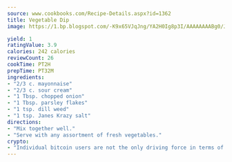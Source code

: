 ```yaml
---
source: www.cookbooks.com/Recipe-Details.aspx?id=1362
title: Vegetable Dip
image: https://1.bp.blogspot.com/-K9x65VJqJng/YA2H0Ig8p3I/AAAAAAAABg0/JRKr7ZzesxofwlGw6YudXad_aQn9BD52QCLcBGAsYHQ/s299/2.png

yield: 1
ratingValue: 3.9
calories: 242 calories
reviewCount: 26
cookTime: PT2H
prepTime: PT32M
ingredients:
- "2/3 c. mayonnaise"
- "2/3 c. sour cream"
- "1 Tbsp. chopped onion"
- "1 Tbsp. parsley flakes"
- "1 tsp. dill weed"
- "1 tsp. Janes Krazy salt"
directions:
- "Mix together well."
- "Serve with any assortment of fresh vegetables."
crypto:
- "Individual bitcoin users are not the only driving force in terms of securing the bitcoin network."
---
```

